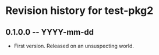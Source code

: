 # Revision history for test-pkg2

## 0.1.0.0 -- YYYY-mm-dd

* First version. Released on an unsuspecting world.
